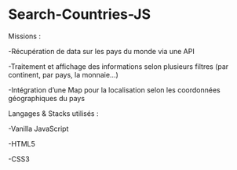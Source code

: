 # Search-Countries-JS

Missions : 

-Récupération de data sur les pays du monde via une API

-Traitement et affichage des informations selon plusieurs filtres (par continent, par pays, la monnaie...)

-Intégration d’une Map pour la localisation selon les coordonnées géographiques du pays


Langages & Stacks utilisés : 

-Vanilla JavaScript

-HTML5

-CSS3



